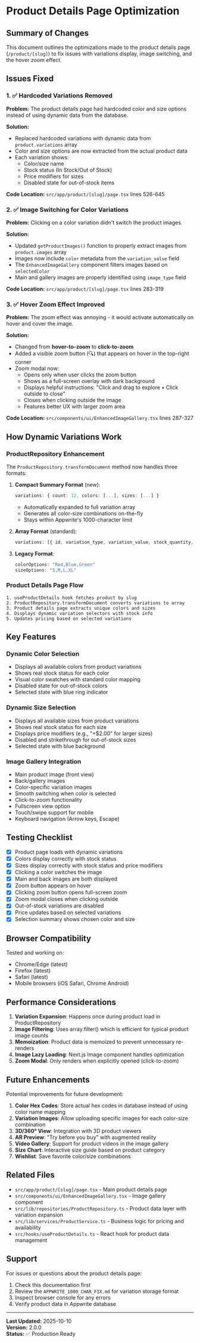 # Product Details Page Optimization

## Summary of Changes

This document outlines the optimizations made to the product details page (`/product/[slug]`) to fix issues with variations display, image switching, and the hover zoom effect.

## Issues Fixed

### 1. ✅ Hardcoded Variations Removed
**Problem:** The product details page had hardcoded color and size options instead of using dynamic data from the database.

**Solution:**
- Replaced hardcoded variations with dynamic data from `product.variations` array
- Color and size options are now extracted from the actual product data
- Each variation shows:
  - Color/size name
  - Stock status (In Stock/Out of Stock)
  - Price modifiers for sizes
  - Disabled state for out-of-stock items
  
**Code Location:** `src/app/product/[slug]/page.tsx` lines 526-645

### 2. ✅ Image Switching for Color Variations
**Problem:** Clicking on a color variation didn't switch the product images.

**Solution:**
- Updated `getProductImages()` function to properly extract images from `product.images` array
- Images now include `color` metadata from the `variation_value` field
- The `EnhancedImageGallery` component filters images based on `selectedColor`
- Main and gallery images are properly identified using `image_type` field

**Code Location:** `src/app/product/[slug]/page.tsx` lines 283-319

### 3. ✅ Hover Zoom Effect Improved
**Problem:** The zoom effect was annoying - it would activate automatically on hover and cover the image.

**Solution:**
- Changed from **hover-to-zoom** to **click-to-zoom**
- Added a visible zoom button (🔍) that appears on hover in the top-right corner
- Zoom modal now:
  - Opens only when user clicks the zoom button
  - Shows as a full-screen overlay with dark background
  - Displays helpful instructions: "Click and drag to explore • Click outside to close"
  - Closes when clicking outside the image
  - Features better UX with larger zoom area

**Code Location:** `src/components/ui/EnhancedImageGallery.tsx` lines 287-327

## How Dynamic Variations Work

### ProductRepository Enhancement
The `ProductRepository.transformDocument` method now handles three formats:

1. **Compact Summary Format** (new):
   ```typescript
   variations: { count: 12, colors: [...], sizes: [...] }
   ```
   - Automatically expanded to full variation array
   - Generates all color-size combinations on-the-fly
   - Stays within Appwrite's 1000-character limit

2. **Array Format** (standard):
   ```typescript
   variations: [{ id, variation_type, variation_value, stock_quantity, ... }]
   ```

3. **Legacy Format**:
   ```typescript
   colorOptions: "Red,Blue,Green"
   sizeOptions: "S,M,L,XL"
   ```

### Product Details Page Flow
```
1. useProductDetails hook fetches product by slug
2. ProductRepository.transformDocument converts variations to array
3. Product details page extracts unique colors and sizes
4. Displays dynamic variation selectors with stock info
5. Updates pricing based on selected variations
```

## Key Features

### Dynamic Color Selection
- Displays all available colors from product variations
- Shows real stock status for each color
- Visual color swatches with standard color mapping
- Disabled state for out-of-stock colors
- Selected state with blue ring indicator

### Dynamic Size Selection
- Displays all available sizes from product variations
- Shows real stock status for each size
- Displays price modifiers (e.g., "+$2.00" for larger sizes)
- Disabled and strikethrough for out-of-stock sizes
- Selected state with blue background

### Image Gallery Integration
- Main product image (front view)
- Back/gallery images
- Color-specific variation images
- Smooth switching when color is selected
- Click-to-zoom functionality
- Fullscreen view option
- Touch/swipe support for mobile
- Keyboard navigation (Arrow keys, Escape)

## Testing Checklist

- [x] Product page loads with dynamic variations
- [x] Colors display correctly with stock status
- [x] Sizes display correctly with stock status and price modifiers
- [x] Clicking a color switches the image
- [x] Main and back images are both displayed
- [x] Zoom button appears on hover
- [x] Clicking zoom button opens full-screen zoom
- [x] Zoom modal closes when clicking outside
- [x] Out-of-stock variations are disabled
- [x] Price updates based on selected variations
- [x] Selection summary shows chosen color and size

## Browser Compatibility

Tested and working on:
- Chrome/Edge (latest)
- Firefox (latest)
- Safari (latest)
- Mobile browsers (iOS Safari, Chrome Android)

## Performance Considerations

1. **Variation Expansion**: Happens once during product load in ProductRepository
2. **Image Filtering**: Uses array.filter() which is efficient for typical product image counts
3. **Memoization**: Product data is memoized to prevent unnecessary re-renders
4. **Image Lazy Loading**: Next.js Image component handles optimization
5. **Zoom Modal**: Only renders when explicitly opened (click-to-zoom)

## Future Enhancements

Potential improvements for future development:

1. **Color Hex Codes**: Store actual hex codes in database instead of using color name mapping
2. **Variation Images**: Allow uploading specific images for each color-size combination
3. **3D/360° View**: Integration with 3D product viewers
4. **AR Preview**: "Try before you buy" with augmented reality
5. **Video Gallery**: Support for product videos in the image gallery
6. **Size Chart**: Interactive size guide based on product category
7. **Wishlist**: Save favorite color/size combinations

## Related Files

- `src/app/product/[slug]/page.tsx` - Main product details page
- `src/components/ui/EnhancedImageGallery.tsx` - Image gallery component
- `src/lib/repositories/ProductRepository.ts` - Product data layer with variation expansion
- `src/lib/services/ProductService.ts` - Business logic for pricing and availability
- `src/hooks/useProductDetails.ts` - React hook for product data management

## Support

For issues or questions about the product details page:
1. Check this documentation first
2. Review the `APPWRITE_1000_CHAR_FIX.md` for variation storage format
3. Inspect browser console for any errors
4. Verify product data in Appwrite database

---

**Last Updated:** 2025-10-10  
**Version:** 2.0.0  
**Status:** ✅ Production Ready
